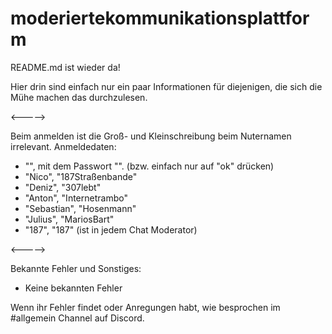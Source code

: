 # moderiertekommunikationsplattform
README.md ist wieder da!

Hier drin sind einfach nur ein paar Informationen für diejenigen, die sich die Mühe machen das durchzulesen.

<----->

Beim anmelden ist die Groß- und Kleinschreibung beim Nuternamen irrelevant.
Anmeldedaten: 
- "", mit dem Passwort "". (bzw. einfach nur auf "ok" drücken)
- "Nico", "187Straßenbande"
- "Deniz", "307lebt"
- "Anton", "Internetrambo"
- "Sebastian", "Hosenmann"
- "Julius", "MariosBart"
- "187", "187" (ist in jedem Chat Moderator)

<----->

Bekannte Fehler und Sonstiges:
- Keine bekannten Fehler 

Wenn ihr Fehler findet oder Anregungen habt, wie besprochen im #allgemein Channel auf Discord.
